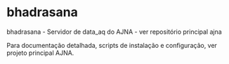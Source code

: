 

# bhadrasana

bhadrasana - Servidor de data_aq do AJNA - ver repositório principal ajna


Para documentação detalhada, scripts de instalação e configuração, ver projeto principal AJNA.


